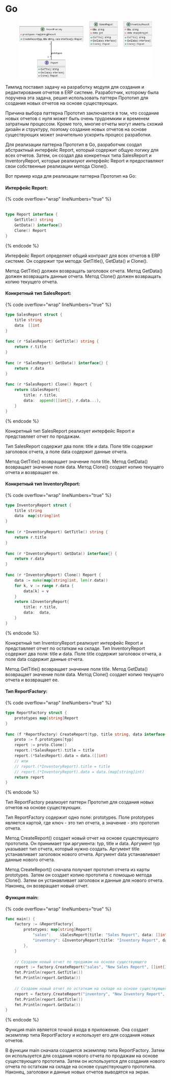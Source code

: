# Go

<figure><img src="../../../../../.gitbook/assets/image (22).png" alt=""><figcaption></figcaption></figure>

Тимлид поставил задачу на разработку модуля для создания и редактирования отчетов в ERP системе. Разработчик, которому была поручена эта задача, решил использовать паттерн Прототип для создания новых отчетов на основе существующих.

Причина выбора паттерна Прототип заключается в том, что создание новых отчетов с нуля может быть очень трудоемким и временем затратным процессом. Кроме того, многие отчеты могут иметь схожий дизайн и структуру, поэтому создание новых отчетов на основе существующих может значительно ускорить процесс разработки.

Для реализации паттерна Прототип в Go, разработчик создал абстрактный интерфейс Report, который содержит общую логику для всех отчетов. Затем, он создал два конкретных типа SalesReport и InventoryReport, которые реализуют интерфейс Report и предоставляют свои собственные реализации метода Clone().

Вот пример кода для реализации паттерна Прототип на Go:

#### Интерфейс Report:

{% code overflow="wrap" lineNumbers="true" %}
```go

type Report interface {
    GetTitle() string
    GetData() interface{}
    Clone() Report
}
```
{% endcode %}

Интерфейс Report определяет общий контракт для всех отчетов в ERP системе. Он содержит три метода: GetTitle(), GetData() и Clone().&#x20;

Метод GetTitle() должен возвращать заголовок отчета. Метод GetData() должен возвращать данные отчета. Метод Clone() должен возвращать копию текущего отчета.

#### Конкретный тип SalesReport:

{% code overflow="wrap" lineNumbers="true" %}
```go
type SalesReport struct {
    title string
    data  []int
}

func (r *SalesReport) GetTitle() string {
    return r.title
}

func (r *SalesReport) GetData() interface{} {
    return r.data
}

func (r *SalesReport) Clone() Report {
    return &SalesReport{
        title: r.title,
        data:  append([]int{}, r.data...),
    }
}

```
{% endcode %}

Конкретный тип SalesReport реализует интерфейс Report и представляет отчет по продажам.

Тип SalesReport содержит два поля: title и data. Поле title содержит заголовок отчета, а поле data содержит данные отчета.

Метод GetTitle() возвращает значение поля title. Метод GetData() возвращает значение поля data. Метод Clone() создает копию текущего отчета и возвращает ее.

#### Конкретный тип InventoryReport:

{% code overflow="wrap" lineNumbers="true" %}
```go
type InventoryReport struct {
    title string
    data  map[string]int
}

func (r *InventoryReport) GetTitle() string {
    return r.title
}

func (r *InventoryReport) GetData() interface{} {
    return r.data
}

func (r *InventoryReport) Clone() Report {
    data := make(map[string]int, len(r.data))
    for k, v := range r.data {
        data[k] = v
    }
    return &InventoryReport{
        title: r.title,
        data:  data,
    }
}


```
{% endcode %}

Конкретный тип InventoryReport реализует интерфейс Report и представляет отчет по остаткам на складе. Тип InventoryReport содержит два поля: title и data. Поле title содержит заголовок отчета, а поле data содержит данные отчета.

Метод GetTitle() возвращает значение поля title. Метод GetData() возвращает значение поля data. Метод Clone() создает копию текущего отчета и возвращает ее.

#### Тип ReportFactory:

{% code overflow="wrap" lineNumbers="true" %}
```go
type ReportFactory struct {
    prototypes map[string]Report
}

func (f *ReportFactory) CreateReport(typ, title string, data interface{}) Report {
    proto := f.prototypes[typ]
    report := proto.Clone()
    report.(*SalesReport).title = title
    report.(*SalesReport).data = data.([]int)
    // или
    // report.(*InventoryReport).title = title
    // report.(*InventoryReport).data = data.(map[string]int)
    return report
}

```
{% endcode %}

Тип ReportFactory реализует паттерн Прототип для создания новых отчетов на основе существующих.

Тип ReportFactory содержит одно поле: prototypes. Поле prototypes является картой, где ключ - это тип отчета, а значение - это прототип отчета.

Метод CreateReport() создает новый отчет на основе существующего прототипа. Он принимает три аргумента: typ, title и data. Аргумент typ указывает тип отчета, который нужно создать. Аргумент title устанавливает заголовок нового отчета. Аргумент data устанавливает данные нового отчета.

Метод CreateReport() сначала получает прототип отчета из карты prototypes. Затем он создает копию прототипа с помощью метода Clone(). Затем он устанавливает заголовок и данные для нового отчета. Наконец, он возвращает новый отчет.

#### Функция main:

{% code overflow="wrap" lineNumbers="true" %}
```go
func main() {
    factory := &ReportFactory{
        prototypes: map[string]Report{
            "sales":    &SalesReport{title: "Sales Report", data: []int{}},
            "inventory": &InventoryReport{title: "Inventory Report", data: map[string]int{}},
        },
    }

    // Создаем новый отчет по продажам на основе существующего
    report := factory.CreateReport("sales", "New Sales Report", []int{1, 2, 3})
    fmt.Println(report.GetTitle())
    fmt.Println(report.GetData())

    // Создаем новый отчет по остаткам на складе на основе существующего
    report = factory.CreateReport("inventory", "New Inventory Report", map[string]int{"apple": 10, "banana": 20})
    fmt.Println(report.GetTitle())
    fmt.Println(report.GetData())
}

```
{% endcode %}

Функция main является точкой входа в приложение. Она создает экземпляр типа ReportFactory и использует его для создания новых отчетов.

В функции main сначала создается экземпляр типа ReportFactory. Затем он используется для создания нового отчета по продажам на основе существующего прототипа. Затем он используется для создания нового отчета по остаткам на складе на основе существующего прототипа. Наконец, заголовки и данные новых отчетов выводятся на экран.
